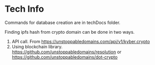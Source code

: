 # Tech Info

Commands for database creation are in techDocs folder.

Finding ipfs hash from crypto domain can be done in two ways.
1) API call. From https://unstoppabledomains.com/api/v1/kyber.crypto
2) Using blockchain library. https://github.com/unstoppabledomains/resolution or https://github.com/unstoppabledomains/dot-crypto



